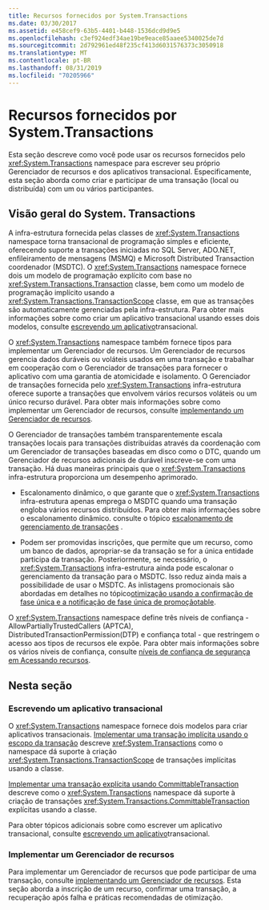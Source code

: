 ```yaml
---
title: Recursos fornecidos por System.Transactions
ms.date: 03/30/2017
ms.assetid: e458cef9-63b5-4401-b448-1536dcd9d9e5
ms.openlocfilehash: c3ef924edf34ae19be9eace85aaee5340025de7d
ms.sourcegitcommit: 2d792961ed48f235cf413d6031576373c3050918
ms.translationtype: MT
ms.contentlocale: pt-BR
ms.lasthandoff: 08/31/2019
ms.locfileid: "70205966"
---
```

# <a name="features-provided-by-systemtransactions"></a>Recursos fornecidos por System.Transactions
Esta seção descreve como você pode usar os recursos fornecidos pelo <xref:System.Transactions> namespace para escrever seu próprio Gerenciador de recursos e dos aplicativos transacional. Especificamente, esta seção aborda como criar e participar de uma transação (local ou distribuída) com um ou vários participantes.  
  
## <a name="overview-of-systemtransactions"></a>Visão geral do System. Transactions  
 A infra-estrutura fornecida pelas classes de <xref:System.Transactions> namespace torna transacional de programação simples e eficiente, oferecendo suporte a transações iniciadas no SQL Server, ADO.NET, enfileiramento de mensagens (MSMQ) e Microsoft Distributed Transaction coordenador (MSDTC). O <xref:System.Transactions> namespace fornece dois um modelo de programação explícito com base no <xref:System.Transactions.Transaction> classe, bem como um modelo de programação implícito usando a <xref:System.Transactions.TransactionScope> classe, em que as transações são automaticamente gerenciadas pela infra-estrutura. Para obter mais informações sobre como criar um aplicativo transacional usando esses dois modelos, consulte [escrevendo um aplicativo](writing-a-transactional-application.md)transacional.  
  
 O <xref:System.Transactions> namespace também fornece tipos para implementar um Gerenciador de recursos. Um Gerenciador de recursos gerencia dados duráveis ou voláteis usados em uma transação e trabalhar em cooperação com o Gerenciador de transações para fornecer o aplicativo com uma garantia de atomicidade e isolamento. O Gerenciador de transações fornecida pelo <xref:System.Transactions> infra-estrutura oferece suporte a transações que envolvem vários recursos voláteis ou um único recurso durável. Para obter mais informações sobre como implementar um Gerenciador de recursos, consulte [implementando um Gerenciador de recursos](implementing-a-resource-manager.md).  
  
 O Gerenciador de transações também transparentemente escala transações locais para transações distribuídas através da coordenação com um Gerenciador de transações baseadas em disco como o DTC, quando um Gerenciador de recursos adicionais de durável inscreve-se com uma transação. Há duas maneiras principais que o <xref:System.Transactions> infra-estrutura proporciona um desempenho aprimorado.  
  
- Escalonamento dinâmico, o que garante que o <xref:System.Transactions> infra-estrutura apenas emprega o MSDTC quando uma transação engloba vários recursos distribuídos. Para obter mais informações sobre o escalonamento dinâmico. consulte o tópico [escalonamento de gerenciamento de transações](transaction-management-escalation.md) .  
  
- Podem ser promovidas inscrições, que permite que um recurso, como um banco de dados, apropriar-se da transação se for a única entidade participa da transação. Posteriormente, se necessário, o <xref:System.Transactions> infra-estrutura ainda pode escalonar o gerenciamento da transação para o MSDTC. Isso reduz ainda mais a possibilidade de usar o MSDTC. As inlistagens promocionais são abordadas em detalhes no tópico[otimização usando a confirmação de fase única e a notificação de fase única de promoçãotable](optimization-spc-and-promotable-spn.md).  
  
 O <xref:System.Transactions> namespace define três níveis de confiança - AllowPartiallyTrustedCallers (APTCA), DistributedTransactionPermission(DTP) e confiança total - que restringem o acesso aos tipos de recursos ele expõe. Para obter mais informações sobre os vários níveis de confiança, consulte [níveis de confiança de segurança em Acessando recursos](security-trust-levels-in-accessing-resources.md).  
  
## <a name="in-this-section"></a>Nesta seção  
  
### <a name="writing-a-transactional-application"></a>Escrevendo um aplicativo transacional  
 O <xref:System.Transactions> namespace fornece dois modelos para criar aplicativos transacionais. [Implementar uma transação implícita usando o escopo da transação](implementing-an-implicit-transaction-using-transaction-scope.md) descreve <xref:System.Transactions> como o namespace dá suporte à criação <xref:System.Transactions.TransactionScope> de transações implícitas usando a classe.  
  
 [Implementar uma transação explícita usando CommittableTransaction](implementing-an-explicit-transaction-using-committabletransaction.md) descreve como o <xref:System.Transactions> namespace dá suporte à criação de transações <xref:System.Transactions.CommittableTransaction> explícitas usando a classe.  
  
 Para obter tópicos adicionais sobre como escrever um aplicativo transacional, consulte [escrevendo um aplicativo](writing-a-transactional-application.md)transacional.  
  
### <a name="implementing-a-resource-manager"></a>Implementar um Gerenciador de recursos  
 Para implementar um Gerenciador de recursos que pode participar de uma transação, consulte [implementando um Gerenciador de recursos](implementing-a-resource-manager.md). Esta seção aborda a inscrição de um recurso, confirmar uma transação, a recuperação após falha e práticas recomendadas de otimização.
